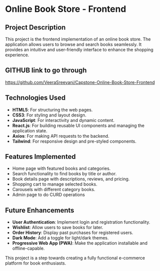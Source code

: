 # Online Book Store - Frontend

## Project Description
This project is the frontend implementation of an online book store. The application allows users to browse and search books seamlessly. It provides an intuitive and user-friendly interface to enhance the shopping experience.

## GITHUB link to go through
https://github.com/VeeraSreevani/Capstone-Online-Book-Store-Frontend

## Technologies Used
- **HTML5**: For structuring the web pages.
- **CSS3**: For styling and layout design.
- **JavaScript**: For interactivity and dynamic content.
- **React.js**: For building reusable UI components and managing the application state.
- **Axios**: For making API requests to the backend.
- **Tailwind**: For responsive design and pre-styled components.

## Features Implemented
- Home page with featured books and categories.
- Search functionality to find books by title or author.
- Book details page with descriptions, reviews, and pricing.
- Shopping cart to manage selected books.
- Carousels with different category books.
- Admin page to do CURD operations

## Future Enhancements
- **User Authentication**: Implement login and registration functionality.
- **Wishlist**: Allow users to save books for later.
- **Order History**: Display past purchases for registered users.
- **Dark Mode**: Add a toggle for light/dark themes.
- **Progressive Web App (PWA)**: Make the application installable and offline-capable.

This project is a step towards creating a fully functional e-commerce platform for book enthusiasts.